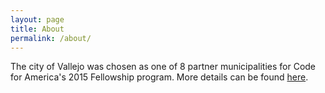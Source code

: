 ```yaml
---
layout: page
title: About
permalink: /about/
---
```


The city of Vallejo was chosen as one of 8 partner municipalities for Code for America's 2015 Fellowship program. More details can be found [here](http://www.codeforamerica.org/governments/vallejo/).
